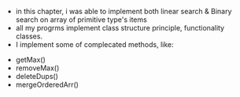 - in this chapter, i was able to implement both linear search & Binary search on array of primitive type's items
- all my progrms implement class structure principle, functionality classes.
- I implement some of complecated methods, like:
* getMax()
* removeMax()
* deleteDups()
* mergeOrderedArr()
